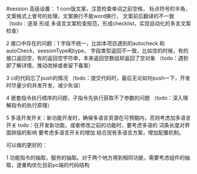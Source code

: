 #session 高级设置：
1 com版文案，注意检查单词之前空格， 标点符号的半角， 文案格式上冒号的处理，文案换行不能word换行， 文案前后翻译的不一致
（todo：逐渐 形成 多语言文案检查规范，形成checklist，实现自动化的多言文案检查）

2 接口中存在的问题：1 字段不统一，比如本项目遇到的autocheck 和 autoCheck，seesionType和type，
   字段类型返回不一致，比如空的时候，有的接口返回空，有的返回空字符串，本来返回空数组却返回了空对象
（todo：遇到即了解详情，推动改掉或者留下备案）

3 ci的代码忘了push的情况
（todo：提交代码时，最后无论如何push一下，开发时尽量少的并发开发，减少失误）

4 嵌套指令执行顺序的问题，子指令先执行获取不了参数的问题
（todo：深入理解指令的执行原理）

5 多语开发开关：新功能开发时，确保多语言资源在可预期内，否则考虑加多语言开关
todo：在开发新功能，或者修改之前的功能时，要考虑多语的 词条长度对界面排版的影响
要考虑多语言开关的增加
结合现有多语言方案，增加配置机制。

可以做的更好的：

1 功能指令的抽取，服务的抽取。对于两个地方用到相同功能，需要考虑组件的抽取，逐重构优化目前pc端的代码结构